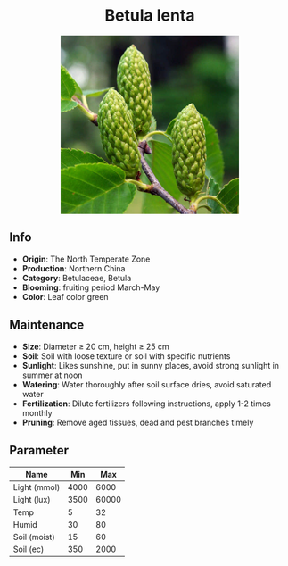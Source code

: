 <h1 align='center'>Betula lenta</h1>
<p align="center">
    <img 
        align='center'
        width='320'
        src="../images/betula lenta.png" 
        alt='Betula lenta' />
</p>

## Info

 - **Origin**: The North Temperate Zone
 - **Production**: Northern China
 - **Category**: Betulaceae, Betula
 - **Blooming**: fruiting period March-May
 - **Color**: Leaf color green

## Maintenance

 - **Size**: Diameter ≥ 20 cm, height ≥ 25 cm
 - **Soil**: Soil with loose texture or soil with specific nutrients
 - **Sunlight**: Likes sunshine, put in sunny places, avoid strong sunlight in summer at noon
 - **Watering**: Water thoroughly after soil surface dries, avoid saturated water
 - **Fertilization**: Dilute fertilizers following instructions, apply 1-2 times monthly
 - **Pruning**: Remove aged tissues, dead and pest branches timely

## Parameter

| Name         | Min  | Max   |
|--------------|------|-------|
| Light (mmol) | 4000 | 6000  |
| Light (lux)  | 3500 | 60000 |
| Temp         | 5    | 32    |
| Humid        | 30   | 80    |
| Soil (moist) | 15   | 60    |
| Soil (ec)    | 350  | 2000  |